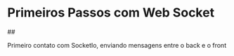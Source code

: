 <h1>Primeiros Passos com Web Socket</h1>
##
<p>Primeiro contato com SocketIo, enviando mensagens entre o back e o front
</p>
